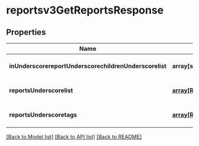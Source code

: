 # reportsv3GetReportsResponse

## Properties
Name | Type | Description | Notes
------------ | ------------- | ------------- | -------------
**inUnderscorereportUnderscorechildrenUnderscorelist** | **array[string]** |  | [optional] [default to null]
**reportsUnderscorelist** | [**array[Reportsv3BriefReport]**](Reportsv3BriefReport.md) |  | [optional] [default to null]
**reportsUnderscoretags** | [**array[Reportsv3ReportTag]**](Reportsv3ReportTag.md) |  | [optional] [default to null]

[[Back to Model list]](../README.md#documentation-for-models) [[Back to API list]](../README.md#documentation-for-api-endpoints) [[Back to README]](../README.md)


